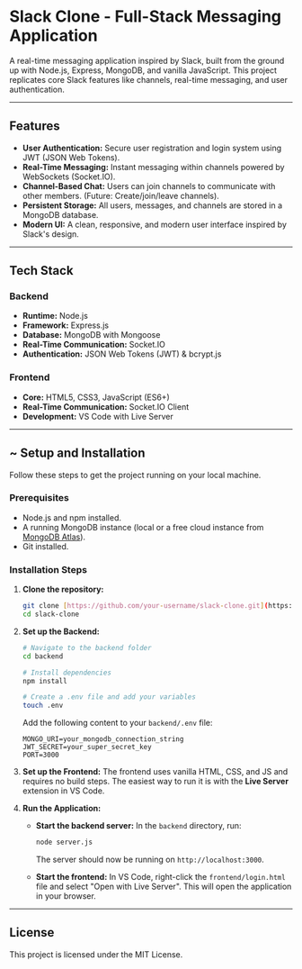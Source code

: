 #  Slack Clone - Full-Stack Messaging Application

A real-time messaging application inspired by Slack, built from the ground up with Node.js, Express, MongoDB, and vanilla JavaScript. This project replicates core Slack features like channels, real-time messaging, and user authentication.



---

##  Features

* **User Authentication:** Secure user registration and login system using JWT (JSON Web Tokens).
* **Real-Time Messaging:** Instant messaging within channels powered by WebSockets (Socket.IO).
* **Channel-Based Chat:** Users can join channels to communicate with other members. (Future: Create/join/leave channels).
* **Persistent Storage:** All users, messages, and channels are stored in a MongoDB database.
* **Modern UI:** A clean, responsive, and modern user interface inspired by Slack's design.

---

##  Tech Stack

### Backend
* **Runtime:** Node.js
* **Framework:** Express.js
* **Database:** MongoDB with Mongoose
* **Real-Time Communication:** Socket.IO
* **Authentication:** JSON Web Tokens (JWT) & bcrypt.js

### Frontend
* **Core:** HTML5, CSS3, JavaScript (ES6+)
* **Real-Time Communication:** Socket.IO Client
* **Development:** VS Code with Live Server

---

## ~ Setup and Installation

Follow these steps to get the project running on your local machine.

### Prerequisites
* Node.js and npm installed.
* A running MongoDB instance (local or a free cloud instance from [MongoDB Atlas](https://www.mongodb.com/cloud/atlas/register)).
* Git installed.

### Installation Steps

1.  **Clone the repository:**
    ```bash
    git clone [https://github.com/your-username/slack-clone.git](https://github.com/your-username/slack-clone.git)
    cd slack-clone
    ```

2.  **Set up the Backend:**
    ```bash
    # Navigate to the backend folder
    cd backend

    # Install dependencies
    npm install

    # Create a .env file and add your variables
    touch .env
    ```
    Add the following content to your `backend/.env` file:
    ```
    MONGO_URI=your_mongodb_connection_string
    JWT_SECRET=your_super_secret_key
    PORT=3000
    ```

3.  **Set up the Frontend:**
    The frontend uses vanilla HTML, CSS, and JS and requires no build steps. The easiest way to run it is with the **Live Server** extension in VS Code.

4.  **Run the Application:**
    * **Start the backend server:** In the `backend` directory, run:
        ```bash
        node server.js
        ```
        The server should now be running on `http://localhost:3000`.

    * **Start the frontend:** In VS Code, right-click the `frontend/login.html` file and select "Open with Live Server". This will open the application in your browser.

---

##  License

This project is licensed under the MIT License.